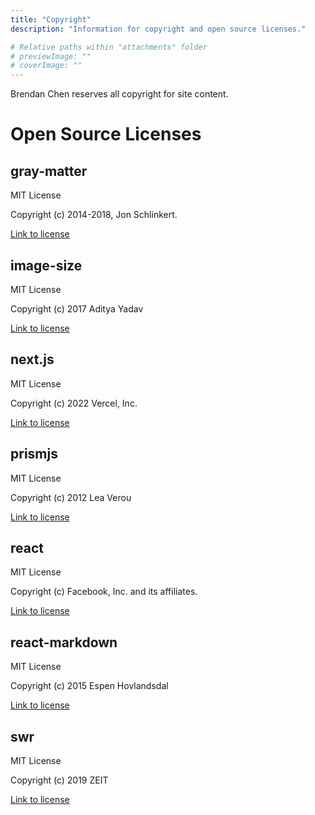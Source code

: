```yaml
---
title: "Copyright"
description: "Information for copyright and open source licenses."

# Relative paths within "attachments" folder
# previewImage: ""
# coverImage: ""
---
```


Brendan Chen reserves all copyright for site content.

# Open Source Licenses

## gray-matter
MIT License

Copyright (c) 2014-2018, Jon Schlinkert.


[Link to license](https://github.com/jonschlinkert/gray-matter/blob/master/LICENSE)

## image-size
MIT License

Copyright (c) 2017 Aditya Yadav

[Link to license](https://github.com/image-size/image-size/blob/main/LICENSE)

## next.js
MIT License

Copyright (c) 2022 Vercel, Inc.

[Link to license](https://github.com/vercel/next.js/blob/canary/license.md)

## prismjs
MIT License

Copyright (c) 2012 Lea Verou

[Link to license](https://github.com/PrismJS/prism/blob/master/LICENSE)

## react
MIT License

Copyright (c) Facebook, Inc. and its affiliates.

[Link to license](https://github.com/facebook/react/blob/main/LICENSE)

## react-markdown
MIT License

Copyright (c) 2015 Espen Hovlandsdal

[Link to license](https://github.com/remarkjs/react-markdown/blob/main/license)

## swr
MIT License

Copyright (c) 2019 ZEIT

[Link to license](https://github.com/vercel/swr/blob/main/LICENSE)